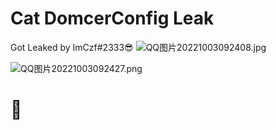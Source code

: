 # Cat DomcerConfig Leak

Got Leaked by ImCzf#2333😎
![QQ图片20221003092408.jpg](https://img1.imgtp.com/2022/10/03/8nbBPPZq.jpg)

![QQ图片20221003092427.png](https://img1.imgtp.com/2022/10/03/z6tgJLwr.png)

# 🤣
